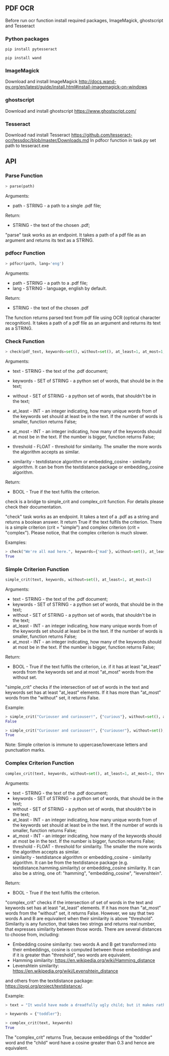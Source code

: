 ## PDF OCR
Before run ocr function install required packages, ImageMagick, ghostscript and Tesseract
### Python packages
```
pip install pytesseract
```
```
pip install wand
```
### ImageMagick
Download and install ImageMagick
http://docs.wand-py.org/en/latest/guide/install.html#install-imagemagick-on-windows
### ghostscript
Download and install ghostscript
https://www.ghostscript.com/
### Tesseract
Download nad install Tesseract
https://github.com/tesseract-ocr/tessdoc/blob/master/Downloads.md
In pdfocr function in task.py set path to tesseract.exe


## API

### Parse Function

```python
> parse(path)
```

Arguments:
* path - STRING - a path to a single .pdf file;

Return:
* STRING - the text of the chosen .pdf;

"parse" task works as an endpoint. It takes a path of a pdf file as an argument and returns its text as a STRING.

### pdfocr Function

```python
> pdfocr(path, lang='eng')
```

Arguments:
* path - STRING - a path to a .pdf file;
* lang - STRING - language, english by default.

Return:
* STRING - the text of the chosen .pdf

The function returns parsed text from pdf file using OCR (optical character recognition). It takes a path of a pdf file as an argument and returns its text as a STRING.

### Check Function

```python
> check(pdf_text, keywords=set(), without=set(), at_least=1, at_most=1, similarity="hamming", threshold=5, crit="simple")
```
Arguments:
* text - STRING - the text of the .pdf document;
* keywords - SET of STRING - a python set of words, that should be in the text;
* without - SET of STRING - a python set of words, that shouldn't be in the text;
* at_least - INT - an integer indicating, how many unique words from of the keywords set should at least be in the text. If the number of words is smaller, function returns False;
* at_most - INT - an integer indicating, how many of the keywords should at most be in the text. If the number is bigger, function returns False;

* threshold - FLOAT - threshold for similarity. The smaller the more words the algorithm accepts as similar.
* similarity - textdistance algorithm or embedding_cosine - similarity algorithm. It can be from the textdistance package or embedding_cosine algorithm.

Return:
* BOOL - True if the text fulfils the criterion.

check is a bridge to simple_crit and complex_crit function. For details please check their documentation.

"check" task works as an endpoint. It takes a text of a .pdf as a string and returns a boolean answer. It return True if the text fulfils the criterion. There is a simple criterion (crit = "simple") and complex criterion (crit = "complex"). Please notice, that the complex criterion is much slower.

Examples:

```python
> check("We're all mad here.", keywords={'mad'}, without=set(), at_least=1, at_most=1, crit="simple")
True
```

### Simple Criterion Function

```python
simple_crit(text, keywords, without=set(), at_least=1, at_most=1)
```

Arguments:
* text - STRING - the text of the .pdf document;
* keywords - SET of STRING - a python set of words, that should be in the text;
* without - SET of STRING - a python set of words, that shouldn't be in the text;
* at_least - INT - an integer indicating, how many unique words from of the keywords set should at least be in the text. If the number of words is smaller, function returns False;
* at_most - INT - an integer indicating, how many of the keywords should at most be in the text. If the number is bigger, function returns False;

Return:
* BOOL - True if the text fulfils the criterion, i.e. if it has at least "at_least" words from the keywords set and at most "at_most" words from the without set.

"simple_crit" checks if the intersection of set of words in the text and keywords set has at least "at_least" elements. If it has more than "at_most" words from the "without" set, it returns False.

Example:
```python
> simple_crit("Curiouser and curiouser!", {"curious"}, without=set(), at_least=1)
False

> simple_crit("Curiouser and curiouser!", {"curiouser"}, without=set(), at_least=1)
True
```

Note: Simple criterion is immune to uppercase/lowercase letters and punctuation marks.

### Complex Criterion Function

```python
complex_crit(text, keywords, without=set(), at_least=1, at_most=1, threshold=0.3)
```

Arguments:
* text - STRING - the text of the .pdf document;
* keywords - SET of STRING - a python set of words, that should be in the text;
* without - SET of STRING - a python set of words, that shouldn't be in the text;
* at_least - INT - an integer indicating, how many unique words from of the keywords set should at least be in the text. If the number of words is smaller, function returns False;
* at_most - INT - an integer indicating, how many of the keywords should at most be in the text. If the number is bigger, function returns False;
* threshold - FLOAT - threshold for similarity. The smaller the more words the algorithm accepts as similar.
* similarity - textdistance algorithm or embedding_cosine - similarity algorithm. It can be from the textdistance package (e.g. textdistance.hamming.similarity) or embedding_cosine similarity. It can also be a string, one of: "hamming", "embedding_cosine", "levenshtein".

Return:
* BOOL - True if the text fulfils the criterion.

"complex_crit" checks if the intersection of set of words in the text and keywords set has at least "at_least" elements. If it has more than "at_most" words from the "without" set, it returns False. However, we say that two words A and B are equivalent when their similarity is above "threshold". Similarity is any function, that takes two strings and returns real number, that expresses similarity between those words. There are several distances to choose from, including:
* Embedding cosine similarity: two words A and B get transformed into their embeddings, cosine is computed between those embeddings and if it is greater than "threshold", two words are equivalent.
* Hamming similarity: https://en.wikipedia.org/wiki/Hamming_distance
* Levenshtein similarity: https://en.wikipedia.org/wiki/Levenshtein_distance

and others from the textdistance package: https://pypi.org/project/textdistance/.


Example:
```python
> text = "It would have made a dreadfully ugly child; but it makes rather a handsome pig.";

> keywords = {"toddler"};

> complex_crit(text, keywords)
True
```

The "complex_crit" returns True, because embeddings of the "toddler" word and the "child" word have a cosine greater than 0.3 and hence are equivalent.

